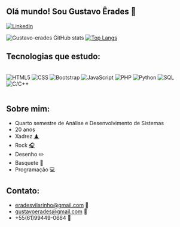 ## Olá mundo! Sou Gustavo Êrades 👋
[![Linkedin](https://img.shields.io/badge/LinkedIn-0077B5?style=for-the-badge&logo=linkedin&logoColor=white)](https://www.linkedin.com/in/gustavo-%C3%AArades-vilarinho-silva-22a357231/)

![Gustavo-erades GitHub stats](https://github-readme-stats.vercel.app/api?username=gustavo-erades&show_icons=true&theme=dark)
[![Top Langs](https://github-readme-stats.vercel.app/api/top-langs/?username=gustavo-erades&layout=compact&show_icons=true&theme=dark)](https://github.com/gustavo-erades/github-readme-stats)

## Tecnologias que estudo:
<div display:inline_block><br/>
    <img align: center alt="HTML5" src="https://img.shields.io/badge/HTML5-E34F26?style=for-the-badge&logo=html5&logoColor=white"/>
    <img align: center alt="CSS" src="https://img.shields.io/badge/CSS3-1572B6?style=for-the-badge&logo=css3&logoColor=white"/>
    <img align: center alt="Bootstrap" src="https://img.shields.io/badge/Bootstrap-7341ef?style=for-the-badge&logo=bootstrap&logoColor=white"/>
    <img align: center alt="JavaScript" src="https://img.shields.io/badge/JavaScript-ff9f0f?style=for-the-badge&logo=javascript&logoColor=dark"/>
    <img align: center alt="PHP" src="https://img.shields.io/badge/PHP-56187b?style=for-the-badge&logo=php&logoColor=white"/>
    <img align: center alt="Python" src="https://img.shields.io/badge/Python-FFD700?style=for-the-badge&logo=python&logoColor=dark"/>
    <img align: center alt="SQL" src="https://img.shields.io/badge/MySQL-1C1C1C?style=for-the-badge&logo=mysql&logoColor=white"/>
    <img align: center alt="C/C++" src="https://img.shields.io/badge/C-4E9252?style=for-the-badge&logo=c&logoColor=white"/>
</div><br/>

## Sobre mim:
- Quarto semestre de Análise e Desenvolvimento de Sistemas<br/>
- 20 anos<br/>
- Xadrez [♟️](https://lichess.org/@/VemTranquilovisk)<br/>
- Rock [🎧](https://open.spotify.com/playlist/6eO31rfQ0aIGyGVUB1H7eK)<br/>
- Desenho ✏️<br/>
- Basquete 🏀<br/>
- Programação 💻<br/>

## Contato:<br/>
- eradesvilarinho@gmail.com 📧<br/>
- gustavoerades@gmail.com 📧<br/>
- +55(61)99449-0664 📱<br/>

